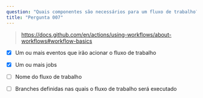 ```yaml
---
question: "Quais componentes são necessários para um fluxo de trabalho? (Selecione dois.)"
title: "Pergunta 007"
---
```


> https://docs.github.com/en/actions/using-workflows/about-workflows#workflow-basics
- [x] Um ou mais eventos que irão acionar o fluxo de trabalho
- [x] Um ou mais jobs
- [ ] Nome do fluxo de trabalho
- [ ] Branches definidas nas quais o fluxo de trabalho será executado

